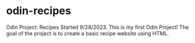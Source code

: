 # odin-recipes
Odin Project: Recipes
Started 9/28/2023.
This is my first Odin Project! The goal of the project is to create a basic recipe website using HTML.